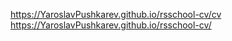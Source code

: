 https://YaroslavPushkarev.github.io/rsschool-cv/cv
https://YaroslavPushkarev.github.io/rsschool-cv/
